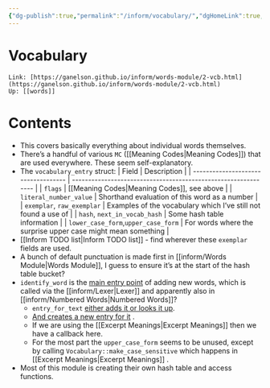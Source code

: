 ```yaml
---
{"dg-publish":true,"permalink":"/inform/vocabulary/","dgHomeLink":true,"dgPassFrontmatter":false}
---
```


# Vocabulary
```ad-info
Link: [https://ganelson.github.io/inform/words-module/2-vcb.html](https://ganelson.github.io/inform/words-module/2-vcb.html)
Up: [[words]]
```



# Contents
- This covers basically everything about individual words themselves.
- There’s a handful of various `MC` ([[Meaning Codes|Meaning Codes]]) that are used everywhere. These seem self-explanatory.
- The `vocabulary_entry` struct:
| Field                               | Description                                                    |
| ----------------------------------- | -------------------------------------------------------------- |
| `flags`                             | [[Meaning Codes|Meaning Codes]], see above                                   |
| `literal_number_value`              | Shorthand evaluation of this word as a number                  |
| `exemplar`, `raw_exemplar`          | Examples of the vocabulary which I’ve still not found a use of |
| `hash`, `next_in_vocab_hash`        | Some hash table information                                    |
| `lower_case_form`,`upper_case_form` | For words where the surprise upper case might mean something   |
- [[Inform TODO list|Inform TODO list]] - find wherever these `exemplar` fields are used.
- A bunch of default punctuation is made first in [[inform/Words Module|Words Module]], I guess to ensure it’s at the start of the hash table bucket?
- `identify_word` is the [main entry point](https://ganelson.github.io/inform/words-module/2-vcb.html#SP3) of adding new words, which is called via the [[inform/Lexer|Lexer]] and apparently also in [[inform/Numbered Words|Numbered Words]]?
	- `entry_for_text` [either adds it or looks it up](https://ganelson.github.io/inform/words-module/2-vcb.html#SP15).
	- [And creates a new entry for it](https://ganelson.github.io/inform/words-module/2-vcb.html#SP5) .
	- If we are using the [[Excerpt Meanings|Excerpt Meanings]] then we have a callback here.
	- For the most part the `upper_case_form` seems to be unused, except by calling `Vocabulary::make_case_sensitive` which happens in [[Excerpt Meanings|Excerpt Meanings]] .
- Most of this module is creating their own hash table and access functions.
